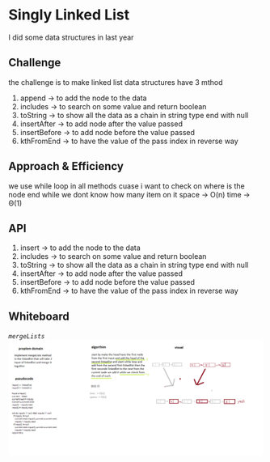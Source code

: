 # Singly Linked List
I did some data structures in last year

## Challenge
the challenge is to make linked list data structures have 3 mthod 
1. append -> to add the node to the data
2. includes -> to search on some value and return boolean
3. toString -> to show all the data as a chain in string type end with null
4. insertAfter -> to add node after the value passed
5. insertBefore -> to add node before the value passed
6. kthFromEnd -> to have the value of the pass index in reverse way


## Approach & Efficiency
we use while loop in all methods cuase i want to check on where is the node end while we dont know how many item on it 
space -> O(n)
time -> Θ(1)


## API

1. insert -> to add the node to the data
2. includes -> to search on some value and return boolean
3. toString -> to show all the data as a chain in string type end with null
4. insertAfter -> to add node after the value passed
5. insertBefore -> to add node before the value passed
6. kthFromEnd -> to have the value of the pass index in reverse way

## Whiteboard

*`mergeLists`*
![linkedlist](../../assets/class08-mergeList.png)




